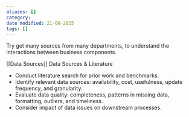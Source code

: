 ```yaml
---
aliases: []
category:
date modified: 21-08-2025
tags: []
---
```

Try get many sources from many departments, to understand the interactions between business components.






[[Data Sources]]
Data Sources & Literature
* Conduct literature search for prior work and benchmarks.
* Identify relevant data sources: availability, cost, usefulness, update frequency, and granularity.
* Evaluate data quality: completeness, patterns in missing data, formatting, outliers, and timeliness.
* Consider impact of data issues on downstream processes.